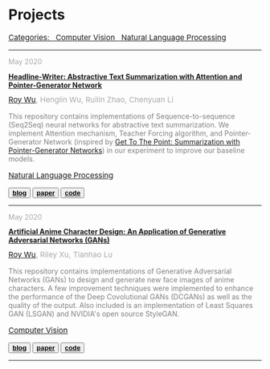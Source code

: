 # Projects


<link rel="stylesheet" href="/projects.css">

<!--{{< image width=100% src="/img/projects/headline-writer/featured-image.JPG" >}}-->

<p style="color:gray;font-size:15px;margin-bottom: 1.0em"><a href="/categories/">Categories:&nbsp;&nbsp;</a><i class="fa fa-folder-open fa-fw"></i><a href="/categories/computer-vision/">&nbsp;Computer Vision&nbsp;&nbsp;</a><i class="fa fa-folder-open fa-fw"></i><a href="/categories/natural-language-processing/">&nbsp;Natural Language Processing </a></p>

<hr>

<p style="color:darkgray;font-size:14px;margin-bottom: -0.5em">May 2020</p>
<h4><a href="https://roynwu.github.io/headline-writer/" style="color: inherit;">Headline-Writer: Abstractive Text Summarization with Attention and Pointer-Generator Network</a></h4>
<p style="color:darkgray;font-size:15px;margin-top: -0.5em"><i class="fa fa-user-circle fa-fw"></i><a href="/"> Roy Wu</a>, Henglin Wu, Ruilin Zhao, Chenyuan Li</p>
<p style="color:gray;font-size:14px">This repository contains implementations of Sequence-to-sequence (Seq2Seq) neural networks for abstractive text summarization. We implement Attention mechanism, Teacher Forcing algorithm, and Pointer-Generator Network (inspired by <a href="https://arxiv.org/abs/1704.04368">Get To The Point: Summarization with Pointer-Generator Networks</a>) in our experiment to improve our baseline models.</p>
<p style="color:darkgray;font-size:15px;margin-bottom: 1.0em"><i class="fa fa-folder-open fa-fw"></i><a href="/categories/natural-language-processing/"> Natural Language Processing</a></p>
<button class="button button2"><b><a href="/headline-writer/" style="color:inherit;">blog</a></b></button> <button class="button button2"><b><a href="/headline-writer/report.pdf" style="color:inherit;" target="_blank">paper</a></b></button> <button class="button button2"><b><a href="https://github.com/roynwu/Headline-Writer" style="color:inherit;" target="_blank">code</a></b></button>

<hr>

<p style="color:darkgray;font-size:14px;margin-bottom: -0.5em">May 2020</p>
<h4><a href="/artificial-anime-character-design/" style="color: inherit;">Artificial Anime Character Design: An Application of Generative Adversarial Networks (GANs)</a></h4>
<p style="color:darkgray;font-size:15px;margin-top: -0.5em"><i class="fa fa-user-circle fa-fw"></i><a href="/"> Roy Wu</a>, Riley Xu, Tianhao Lu</p>
<p style="color:gray;font-size:14px">This repository contains implementations of Generative Adversarial Networks (GANs) to design and generate new face images of anime characters. A few improvement techniques were implemented to enhance the performance of the Deep Covolutional GANs (DCGANs) as well as the quality of the output. Also included is an implementation of Least Squares GAN (LSGAN) and NVIDIA's open source StyleGAN.</p>
<p style="color:darkgray;font-size:15px;margin-bottom: 1.0em"><i class="fa fa-folder-open fa-fw"></i><a href="/categories/computer-vision/"> Computer Vision</a></p>
<button class="button button2"><b><a href="/artificial-anime-character-design/" style="color:inherit;">blog</a></b></button> <button class="button button2"><b><a href="/artificial-anime-character-design/report.pdf" style="color:inherit;" target="_blank">paper</a></b></button> <button class="button button2"><b><a href="https://github.com/roynwu/Artificial-Anime-Character-Design" style="color:inherit;" target="_blank">code</a></b></button>

<hr>
